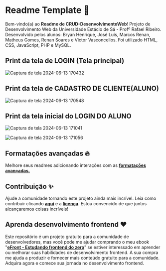 # Readme Template 📜

Bem-vindo(a) ao **Readme de CRUD-DesenvolvimentoWeb**! Projeto de Desenvolvimento Web da Universidade Estácio de Sá - Profº Rafael Ribeiro. Desenvolvido pelos alunos: Bryan Henrique, José Luís, Marcos Renan, Matheus Gomes, Renan Soares e Victor Vasconcellos. Foi utilizado HTML, CSS, JavaScript, PHP e MySQL.

## Print da tela de LOGIN (Tela principal)

![Captura de tela 2024-06-13 170432](https://github.com/BryanhSantos/CRUD-DesenvolvimentoWeb/assets/161526305/b446528b-3360-4eb2-8548-d1d111142870)


## Print da tela de CADASTRO DE CLIENTE(ALUNO) 

![Captura de tela 2024-06-13 170548](https://github.com/BryanhSantos/CRUD-DesenvolvimentoWeb/assets/161526305/5b48ed84-0195-4cf6-b817-966fca760057)


## Print da tela inicial do LOGIN DO ALUNO 

![Captura de tela 2024-06-13 171041](https://github.com/BryanhSantos/CRUD-DesenvolvimentoWeb/assets/161526305/00bc5ef8-293c-4b96-a08c-2edf78202d2e)


![Captura de tela 2024-06-13 171056](https://github.com/BryanhSantos/CRUD-DesenvolvimentoWeb/assets/161526305/0003691b-4f4b-4f76-a681-05b005907716)



## Formatações avançadas 🔥

Melhore seus readmes adicionando interações com as **[formatações avançadas.](https://github.com/iuricode/readme-template/tree/main/avancado/readme.md)**

## Contribuição ✨

Ajude a comunidade tornando este projeto ainda mais incrível. Leia como contribuir clicando **[aqui](https://github.com/iuricode/readme-template/blob/main/CONTRIBUTING.md)** e a **[licença](https://github.com/iuricode/readme-template/blob/main/LICENSE.md)**. Estou convencido de que juntos alcançaremos coisas incríveis!

## Aprenda desenvolvimento frontend ❤️

Este repositório é um projeto gratuito para a comunidade de desenvolvedores, mas você pode me ajudar comprando o meu ebook "**[eFront - Estudando frontend do zero](https://iuricode.com/efront)**" se estiver interessado em aprender ou melhorar suas habilidades de desenvolvimento frontend. A sua compra me ajuda a produzir e fornecer mais conteúdo gratuito para a comunidade. Adquira agora e comece sua jornada no desenvolvimento frontend.
